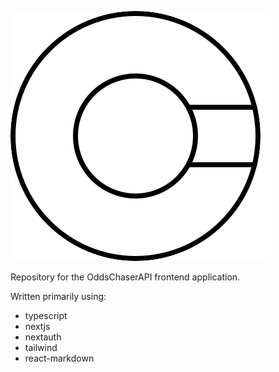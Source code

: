 ![OddsChaserAPI](/public/oc.svg)

Repository for the OddsChaserAPI frontend application.

Written primarily using:
- typescript
- nextjs
- nextauth
- tailwind
- react-markdown
